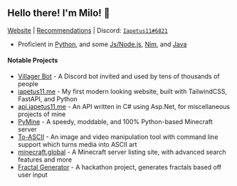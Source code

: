 ## Hello there<!-- general kenobi -->! I'm Milo! :wave:
[Website](https://iapetus11.me/) | [Recommendations](https://github.com/Iapetus-11/recommendations) | Discord: [`Iapetus11#6821`](https://discord.bio/p/Iapetus11)

- Proficient in [Python](https://github.com/Iapetus-11?tab=repositories&q=&type=&language=python), and some [Js/Node.js](https://github.com/Iapetus-11?tab=repositories&q=&type=&language=javascript), [Nim](https://github.com/Iapetus-11?tab=repositories&q=&type=&language=nim), and [Java](https://github.com/Iapetus-11?tab=repositories&q=&type=&language=java)
<!-- - **Available** for hire! DM me on Discord or open an issue [here](https://github.com/Iapetus-11/Iapetus-11/issues/new) -->

#### Notable Projects
- [Villager Bot](https://github.com/Iapetus-11/Villager-Bot) - A Discord bot invited and used by tens of thousands of people
- [iapetus11.me](https://iapetus11.me) - My first modern looking website, built with TailwindCSS, FastAPI, and Python
- [api.iapetus11.me](https://github.com/Iapetus-11/petu-api) - An API written in C# using Asp.Net, for miscellaneous projects of mine
- [PyMine](https://github.com/py-mine/PyMine-Server) - A speedy, moddable, and 100% Python-based Minecraft server
- [To-ASCII](https://github.com/Iapetus-11/to-ascii) - An image and video manipulation tool with command line support which turns media into ASCII art
- [minecraft.global](https://minecraft.global/) - A Minecraft server listing site, with advanced search features and more
- [Fractal Generator](https://fractals.iapetus11.me/) - A hackathon project, generates fractals based off user input

<!-- #### Other Links
* [PYPI](https://pypi.org/user/Iapetus11/)
 -->
